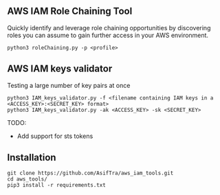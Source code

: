 ## AWS IAM Role Chaining Tool

Quickly identify and leverage role chaining opportunities by discovering roles you can assume to gain further access in your AWS environment.

```console
python3 roleChaining.py -p <profile>
```

## AWS IAM keys validator

Testing a large number of key pairs at once

```console
python3 IAM_keys_validator.py -f <filename containing IAM keys in a <ACCESS_KEY>:<SECRET_KEY> format>
python3 IAM_keys_validator.py -ak <ACCESS_KEY> -sk <SECRET_KEY>
```
TODO:
  * Add support for sts tokens

## Installation
```
git clone https://github.com/AsifTra/aws_iam_tools.git
cd aws_tools/
pip3 install -r requirements.txt
```
